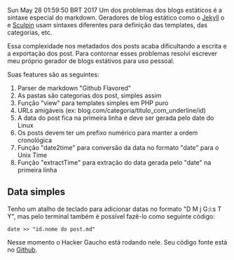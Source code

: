 Sun May 28 01:59:50 BRT 2017
Um dos problemas dos blogs estáticos é a sintaxe especial do markdown. Geradores de blog estático como o [Jekyll](https://jekyllrb.com/docs/frontmatter/) o e [Sculpin](https://sculpin.io/documentation/content-types/custom-types/) usam sintaxes diferentes para definição das templates, das categorias, etc.

Essa complexidade nos metadados dos posts acaba dificultando a escrita e a exportação dos post. Para contornar esses problemas resolvi escrever meu próprio gerador de blogs estátivos para uso pessoal.

Suas features são as seguintes:
1. Parser de markdown "Github Flavored"
1. As pastas são categorias dos post, simples assim
1. Função "view" para templates simples em PHP puro
1. URLs amigáveis (ex: blog.com/categoria/titulo_com_underline/id)
1. A data do post fica na primeira linha e deve ser gerada pelo date do Linux
1. Os posts devem ter um prefixo numérico para manter a ordem cronológica
1. Função "date2time" para conversão da data no formato "date" para o Unix Time
1. Função "extractTime" para extração do data gerada pelo "date" na primeira linha

## Data simples

Tenho um atalho de teclado para adicionar datas no formato "D M j G:i:s T Y", mas pelo terminal também é possível fazê-lo como seguinte código:

```
date >> "id.nome do post.md"
```

Nesse momento o Hacker Gaucho está rodando nele. Seu código fonte está no [Github](https://github.com/aicoutos/blog-estatico).
